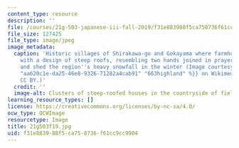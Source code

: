 ```yaml
---
content_type: resource
description: ''
file: /courses/21g-503-japanese-iii-fall-2019/f31e883988f5ca758736f61cc9cc9904_21g503f19.jpg
file_size: 127425
file_type: image/jpeg
image_metadata:
  caption: 'Historic villages of Shirakawa-go and Gokayama where farmhouses were built
    with a design of steep roofs, resembling two hands joined in prayer, to withstand
    and shed the region''s heavy snowfall in the winter (Image courtesy of {{% resource_link
    "aa620c1e-da25-46e8-9326-71282a4cab91" "663highland" %}} on Wikimedia. License:
    CC BY.)'
  credit: ''
  image-alt: Clusters of steep-roofed houses in the countryside of fields
learning_resource_types: []
license: https://creativecommons.org/licenses/by-nc-sa/4.0/
ocw_type: OCWImage
resourcetype: Image
title: 21g503f19.jpg
uid: f31e8839-88f5-ca75-8736-f61cc9cc9904
---
```

